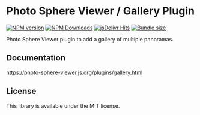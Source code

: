 # Photo Sphere Viewer / Gallery Plugin

[![NPM version](https://img.shields.io/npm/v/@photo-sphere-viewer/gallery-plugin?logo=npm)](https://www.npmjs.com/package/@photo-sphere-viewer/gallery-plugin)
[![NPM Downloads](https://img.shields.io/npm/dm/@photo-sphere-viewer/gallery-plugin?color=f86036&label=npm&logo=npm)](https://npmtrends.com/@photo-sphere-viewer/gallery-plugin)
[![jsDelivr Hits](https://img.shields.io/jsdelivr/npm/hm/@photo-sphere-viewer/gallery-plugin?color=%23f86036&logo=jsdelivr)](https://www.jsdelivr.com/package/npm/@photo-sphere-viewer/gallery-plugin)
[![Bundle size](https://img.shields.io/bundlephobia/minzip/@photo-sphere-viewer/gallery-plugin?logo=webpack&label=gzip)](https://bundlephobia.com/package/@photo-sphere-viewer/gallery-plugin)

Photo Sphere Viewer plugin to add a gallery of multiple panoramas.

## Documentation

https://photo-sphere-viewer.js.org/plugins/gallery.html

## License

This library is available under the MIT license.
